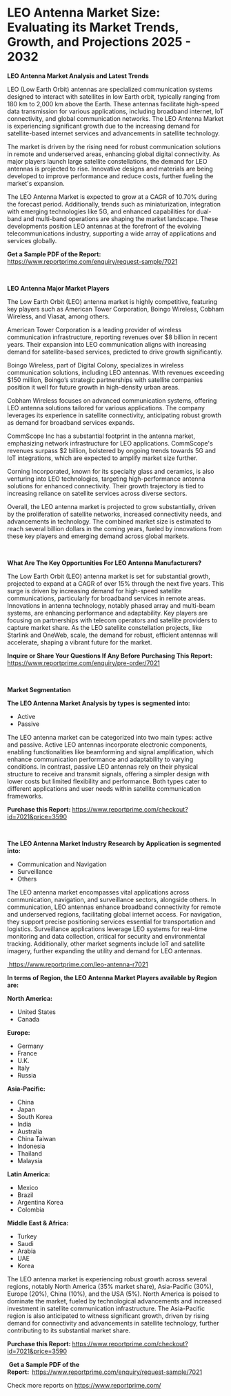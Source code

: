 <p><h1>LEO Antenna Market Size: Evaluating its Market Trends, Growth, and Projections 2025 - 2032</h1></p><p><strong>LEO Antenna Market Analysis and Latest Trends</strong></p>
<p><p>LEO (Low Earth Orbit) antennas are specialized communication systems designed to interact with satellites in low Earth orbit, typically ranging from 180 km to 2,000 km above the Earth. These antennas facilitate high-speed data transmission for various applications, including broadband internet, IoT connectivity, and global communication networks. The LEO Antenna Market is experiencing significant growth due to the increasing demand for satellite-based internet services and advancements in satellite technology.</p><p>The market is driven by the rising need for robust communication solutions in remote and underserved areas, enhancing global digital connectivity. As major players launch large satellite constellations, the demand for LEO antennas is projected to rise. Innovative designs and materials are being developed to improve performance and reduce costs, further fueling the market's expansion.</p><p>The LEO Antenna Market is expected to grow at a CAGR of 10.70% during the forecast period. Additionally, trends such as miniaturization, integration with emerging technologies like 5G, and enhanced capabilities for dual-band and multi-band operations are shaping the market landscape. These developments position LEO antennas at the forefront of the evolving telecommunications industry, supporting a wide array of applications and services globally.</p></p>
<p><strong>Get a Sample PDF of the Report:&nbsp;</strong> <a href="https://www.reportprime.com/enquiry/request-sample/7021?utm_campaign=2447&utm_medium=2&utm_source=Github&utm_content=ia&utm_term=19032025&utm_id=leo-antenna">https://www.reportprime.com/enquiry/request-sample/7021</a></p>
<p>&nbsp;</p>
<p><strong>LEO Antenna Major Market Players</strong></p>
<p><p>The Low Earth Orbit (LEO) antenna market is highly competitive, featuring key players such as American Tower Corporation, Boingo Wireless, Cobham Wireless, and Viasat, among others. </p><p>American Tower Corporation is a leading provider of wireless communication infrastructure, reporting revenues over $8 billion in recent years. Their expansion into LEO communication aligns with increasing demand for satellite-based services, predicted to drive growth significantly.</p><p>Boingo Wireless, part of Digital Colony, specializes in wireless communication solutions, including LEO antennas. With revenues exceeding $150 million, Boingo’s strategic partnerships with satellite companies position it well for future growth in high-density urban areas.</p><p>Cobham Wireless focuses on advanced communication systems, offering LEO antenna solutions tailored for various applications. The company leverages its experience in satellite connectivity, anticipating robust growth as demand for broadband services expands. </p><p>CommScope Inc has a substantial footprint in the antenna market, emphasizing network infrastructure for LEO applications. CommScope's revenues surpass $2 billion, bolstered by ongoing trends towards 5G and IoT integrations, which are expected to amplify market size further.</p><p>Corning Incorporated, known for its specialty glass and ceramics, is also venturing into LEO technologies, targeting high-performance antenna solutions for enhanced connectivity. Their growth trajectory is tied to increasing reliance on satellite services across diverse sectors.</p><p>Overall, the LEO antenna market is projected to grow substantially, driven by the proliferation of satellite networks, increased connectivity needs, and advancements in technology. The combined market size is estimated to reach several billion dollars in the coming years, fueled by innovations from these key players and emerging demand across global markets.</p></p>
<p>&nbsp;</p>
<p><strong>What Are The Key Opportunities For LEO Antenna Manufacturers?</strong></p>
<p><p>The Low Earth Orbit (LEO) antenna market is set for substantial growth, projected to expand at a CAGR of over 15% through the next five years. This surge is driven by increasing demand for high-speed satellite communications, particularly for broadband services in remote areas. Innovations in antenna technology, notably phased array and multi-beam systems, are enhancing performance and adaptability. Key players are focusing on partnerships with telecom operators and satellite providers to capture market share. As the LEO satellite constellation projects, like Starlink and OneWeb, scale, the demand for robust, efficient antennas will accelerate, shaping a vibrant future for the market.</p></p>
<p><strong>Inquire or Share Your Questions If Any Before Purchasing This Report:</strong> <a href="https://www.reportprime.com/enquiry/pre-order/7021?utm_campaign=2447&utm_medium=2&utm_source=Github&utm_content=ia&utm_term=19032025&utm_id=leo-antenna">https://www.reportprime.com/enquiry/pre-order/7021</a></p>
<p>&nbsp;</p>
<p><strong>Market Segmentation</strong></p>
<p><strong>The LEO Antenna Market Analysis by types is segmented into:</strong></p>
<p><ul><li>Active</li><li>Passive</li></ul></p>
<p><p>The LEO antenna market can be categorized into two main types: active and passive. Active LEO antennas incorporate electronic components, enabling functionalities like beamforming and signal amplification, which enhance communication performance and adaptability to varying conditions. In contrast, passive LEO antennas rely on their physical structure to receive and transmit signals, offering a simpler design with lower costs but limited flexibility and performance. Both types cater to different applications and user needs within satellite communication frameworks.</p></p>
<p><strong>Purchase this Report:&nbsp;</strong><a href="https://www.reportprime.com/checkout?id=7021&price=3590&utm_campaign=2447&utm_medium=2&utm_source=Github&utm_content=ia&utm_term=19032025&utm_id=leo-antenna">https://www.reportprime.com/checkout?id=7021&price=3590</a></p>
<p>&nbsp;</p>
<p><strong>The LEO Antenna Market Industry Research by Application is segmented into:</strong></p>
<p><ul><li>Communication and Navigation</li><li>Surveillance</li><li>Others</li></ul></p>
<p><p>The LEO antenna market encompasses vital applications across communication, navigation, and surveillance sectors, alongside others. In communication, LEO antennas enhance broadband connectivity for remote and underserved regions, facilitating global internet access. For navigation, they support precise positioning services essential for transportation and logistics. Surveillance applications leverage LEO systems for real-time monitoring and data collection, critical for security and environmental tracking. Additionally, other market segments include IoT and satellite imagery, further expanding the utility and demand for LEO antennas.</p></p>
<p><a href="https://www.reportprime.com/leo-antenna-r7021?utm_campaign=2447&utm_medium=2&utm_source=Github&utm_content=ia&utm_term=19032025&utm_id=leo-antenna">&nbsp;https://www.reportprime.com/leo-antenna-r7021</a></p>
<p><strong>In terms of Region, the LEO Antenna Market Players available by Region are:</strong></p>
<p>
    <p> <strong> North America: </strong>
        <ul>
            <li>United States</li>
            <li>Canada</li>
        </ul>
        </p> 
    <p> <strong> Europe: </strong>
        <ul>
            <li>Germany</li>
            <li>France</li>
            <li>U.K.</li>
            <li>Italy</li>
            <li>Russia</li>
        </ul>
        </p> 
    <p> <strong> Asia-Pacific: </strong>
        <ul>
            <li>China</li>
            <li>Japan</li>
            <li>South Korea</li>
            <li>India</li>
            <li>Australia</li>
            <li>China Taiwan</li>
            <li>Indonesia</li>
            <li>Thailand</li>
            <li>Malaysia</li>
        </ul>
        </p> 
    <p> <strong> Latin America: </strong>
        <ul>
            <li>Mexico</li>
            <li>Brazil</li>
            <li>Argentina Korea</li>
            <li>Colombia</li>
        </ul>
        </p> 
    <p> <strong> Middle East & Africa: </strong>
        <ul>
            <li>Turkey</li>
            <li>Saudi</li>
            <li>Arabia</li>
            <li>UAE</li>
            <li>Korea</li>
        </ul>
    </p>
    </p>
<p><p>The LEO antenna market is experiencing robust growth across several regions, notably North America (35% market share), Asia-Pacific (30%), Europe (20%), China (10%), and the USA (5%). North America is poised to dominate the market, fueled by technological advancements and increased investment in satellite communication infrastructure. The Asia-Pacific region is also anticipated to witness significant growth, driven by rising demand for connectivity and advancements in satellite technology, further contributing to its substantial market share.</p></p>
<p><strong>Purchase this Report: </strong><a href="https://www.reportprime.com/checkout?id=7021&price=3590&utm_campaign=2447&utm_medium=2&utm_source=Github&utm_content=ia&utm_term=19032025&utm_id=leo-antenna">https://www.reportprime.com/checkout?id=7021&price=3590</a></p>
<p>&nbsp;<strong>Get a Sample PDF of the Report:&nbsp;&nbsp;</strong><a href="https://www.reportprime.com/enquiry/request-sample/7021?utm_campaign=2447&utm_medium=2&utm_source=Github&utm_content=ia&utm_term=19032025&utm_id=leo-antenna">https://www.reportprime.com/enquiry/request-sample/7021</a></p>
<p><strong></strong></p>
<p>Check more reports on <a href="https://www.reportprime.com/?utm_campaign=2447&utm_medium=2&utm_source=Github&utm_content=ia&utm_term=19032025&utm_id=leo-antenna">https://www.reportprime.com/</a></p>